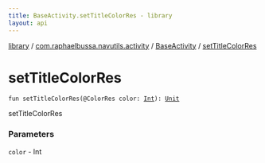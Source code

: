 ```yaml
---
title: BaseActivity.setTitleColorRes - library
layout: api
---
```


<div class='api-docs-breadcrumbs'><a href="../../index.html">library</a> / <a href="../index.html">com.raphaelbussa.navutils.activity</a> / <a href="index.html">BaseActivity</a> / <a href="./set-title-color-res.html">setTitleColorRes</a></div>

# setTitleColorRes

<div class="signature"><code><span class="keyword">fun </span><span class="identifier">setTitleColorRes</span><span class="symbol">(</span><span class="identifier">@ColorRes</span> <span class="parameterName" id="com.raphaelbussa.navutils.activity.BaseActivity$setTitleColorRes(kotlin.Int)/color">color</span><span class="symbol">:</span>&nbsp;<a href="https://kotlinlang.org/api/latest/jvm/stdlib/kotlin/-int/index.html"><span class="identifier">Int</span></a><span class="symbol">)</span><span class="symbol">: </span><a href="https://kotlinlang.org/api/latest/jvm/stdlib/kotlin/-unit/index.html"><span class="identifier">Unit</span></a></code></div>

setTitleColorRes

### Parameters

<code>color</code> - Int